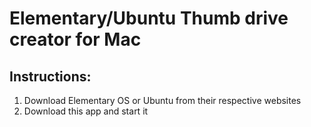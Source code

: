 # Elementary/Ubuntu Thumb drive creator for Mac

## Instructions:
1. Download Elementary OS or Ubuntu from their respective websites
2. Download this app and start it